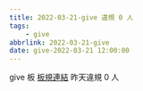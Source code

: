 ```yaml
---
title: 2022-03-21-give 違規 0 人
tags:
    - give
abbrlink: 2022-03-21-give
date: give-2022-03-21 12:00:00
---
```

give 板 [板規連結](https://www.ptt.cc/bbs/give/M.1612495900.A.C32.html)
昨天違規 0 人
